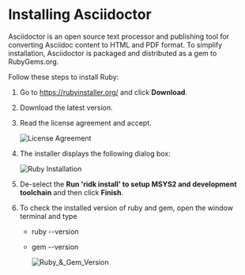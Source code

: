 Installing Asciidoctor
======================

Asciidoctor is an open source text processor and publishing tool for
converting Asciidoc content to HTML and PDF format. To simplify
installation, Asciidoctor is packaged and distributed as a gem to
RubyGems.org.

Follow these steps to install Ruby:

1.  Go to <https://rubyinstaller.org/> and click **Download**.

2.  Download the latest version.

3.  Read the license agreement and accept.

    ![License Agreement](../Images/License_Agreement.png)

4.  The installer displays the following dialog box:

    ![Ruby Installation](../Images/Complete_Ruby_Installation.png)

5.  De-select the **Run 'ridk install' to setup MSYS2 and development
    toolchain** and then click **Finish**.

6.  To check the installed version of ruby and gem, open the window
    terminal and type

    -   ruby --version

    -   gem --version

        ![Ruby\_&\_Gem\_Version](../Images/Ruby_&_Gem_Version.png)
